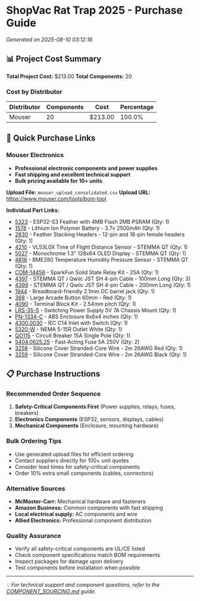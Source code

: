 # ShopVac Rat Trap 2025 - Purchase Guide

*Generated on 2025-08-10 03:12:16*

## 📊 Project Cost Summary

**Total Project Cost:** $213.00
**Total Components:** 20

### Cost by Distributor

| Distributor | Components | Cost | Percentage |
|-------------|------------|------|------------|
| Mouser | 20 | $213.00 | 100.0% |

## 🛒 Quick Purchase Links

### Mouser Electronics
- **Professional electronic components and power supplies**
- **Fast shipping and excellent technical support**
- **Bulk pricing available for 10+ units**

**Upload File:** `mouser_upload_consolidated.csv`
**Upload URL:** https://www.mouser.com/tools/bom-tool

**Individual Part Links:**
- [5323](https://www.mouser.com/ProductDetail/485-5323) - ESP32-S3 Feather with 4MB Flash 2MB PSRAM (Qty: 1)
- [1578](https://www.mouser.com/ProductDetail/485-1578) - Lithium Ion Polymer Battery - 3.7v 2500mAh (Qty: 1)
- [2830](https://www.mouser.com/ProductDetail/485-2830) - Feather Stacking Headers - 12-pin and 16-pin female headers (Qty: 1)
- [4210](https://www.mouser.com/ProductDetail/485-4210) - VL53L0X Time of Flight Distance Sensor - STEMMA QT (Qty: 1)
- [5027](https://www.mouser.com/ProductDetail/485-5027) - Monochrome 1.3" 128x64 OLED Display - STEMMA QT (Qty: 1)
- [4816](https://www.mouser.com/ProductDetail/485-4816) - BME280 Temperature Humidity Pressure Sensor - STEMMA QT (Qty: 1)
- [COM-14456](https://www.mouser.com/ProductDetail/474-COM-14456) - SparkFun Solid State Relay Kit - 25A (Qty: 1)
- [4397](https://www.mouser.com/ProductDetail/485-4397) - STEMMA QT / Qwiic JST SH 4-pin Cable - 100mm Long (Qty: 3)
- [4399](https://www.mouser.com/ProductDetail/485-4399) - STEMMA QT / Qwiic JST SH 4-pin Cable - 200mm Long (Qty: 1)
- [1944](https://www.mouser.com/ProductDetail/485-1944) - Breadboard-friendly 2.1mm DC barrel jack (Qty: 1)
- [368](https://www.mouser.com/ProductDetail/485-368) - Large Arcade Button 60mm - Red (Qty: 1)
- [4090](https://www.mouser.com/ProductDetail/485-4090) - Terminal Block Kit - 2.54mm pitch (Qty: 1)
- [LRS-35-5](https://www.mouser.com/ProductDetail/709-LRS35-5) - Switching Power Supply 5V 7A Chassis Mount (Qty: 1)
- [PN-1334-C](https://www.mouser.com/ProductDetail/563-PN-1334-C) - ABS Enclosure 8x6x4 inches (Qty: 1)
- [4300.0030](https://www.mouser.com/ProductDetail/693-4300.0030) - IEC C14 Inlet with Switch (Qty: 1)
- [5320-W](https://www.mouser.com/ProductDetail/546-5320-W) - NEMA 5-15R Outlet White (Qty: 1)
- [QO115](https://www.mouser.com/ProductDetail/QO115) - Circuit Breaker 15A Single Pole (Qty: 1)
- [5404.0625.25](https://www.mouser.com/ProductDetail/576-5404.0625.25) - Fast-Acting Fuse 5A 250V (Qty: 2)
- [3258](https://www.mouser.com/ProductDetail/485-3258) - Silicone Cover Stranded-Core Wire - 2m 26AWG Red (Qty: 1)
- [3259](https://www.mouser.com/ProductDetail/485-3259) - Silicone Cover Stranded-Core Wire - 2m 26AWG Black (Qty: 1)

## 📋 Purchase Instructions

### Recommended Order Sequence
1. **Safety-Critical Components First** (Power supplies, relays, fuses, breakers)
2. **Electronics Components** (ESP32, sensors, displays, cables)
3. **Mechanical Components** (Enclosure, mounting hardware)

### Bulk Ordering Tips
- Use generated upload files for efficient ordering
- Contact suppliers directly for 100+ unit quotes
- Consider lead times for safety-critical components
- Order 10% extra small components (cables, connectors)

### Alternative Sources
- **McMaster-Carr:** Mechanical hardware and fasteners
- **Amazon Business:** Common components with fast shipping
- **Local electrical supply:** AC components and wire
- **Allied Electronics:** Professional component distribution

### Quality Assurance
- Verify all safety-critical components are UL/CE listed
- Check component specifications match BOM requirements
- Inspect packages for damage upon delivery
- Test components before installation when possible

---

*💡 For technical support and component questions, refer to the [COMPONENT_SOURCING.md](COMPONENT_SOURCING.md) guide.*
